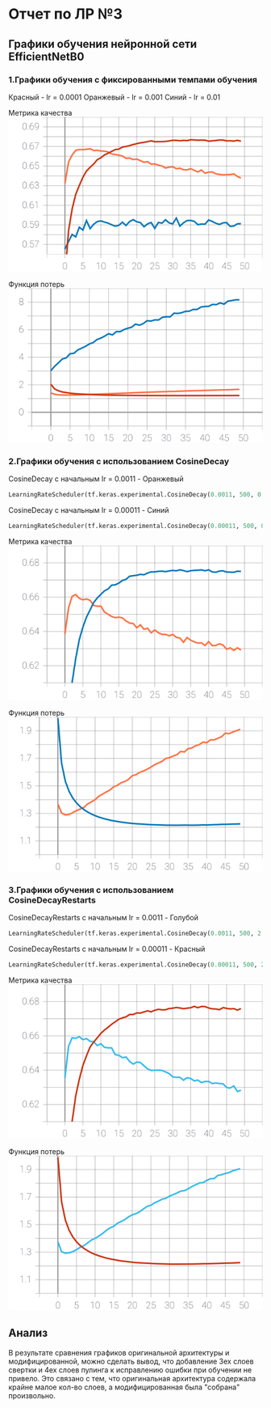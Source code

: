 # Отчет по ЛР №3

## Графики обучения нейронной сети EfficientNetB0
### 1.Графики обучения с фиксированными темпами обучения

Красный - lr = 0.0001
Оранжевый - lr = 0.001
Синий - lr = 0.01

Метрика качества
![1](https://github.com/k0styamba/CNN-food-101/blob/myoutputLab3/Graphs/Static/epoch_categorical_accuracy.svg)

Функция потерь
![2](https://github.com/k0styamba/CNN-food-101/blob/myoutputLab3/Graphs/Static/epoch_loss.svg)

### 2.Графики обучения с использованием CosineDecay

CosineDecay с начальным lr = 0.0011 - Оранжевый
```python
LearningRateScheduler(tf.keras.experimental.CosineDecay(0.0011, 500, 0.0, None))
```
CosineDecay с начальным lr = 0.00011 - Синий
```python
LearningRateScheduler(tf.keras.experimental.CosineDecay(0.00011, 500, 0.0, None))
```

Метрика качества
![3](https://github.com/k0styamba/CNN-food-101/blob/myoutputLab3/Graphs/CosineDecay/epoch_categorical_accuracy.svg)

Функция потерь
![4](https://github.com/k0styamba/CNN-food-101/blob/myoutputLab3/Graphs/CosineDecay/epoch_loss.svg)

### 3.Графики обучения с использованием CosineDecayRestarts

CosineDecayRestarts с начальным lr = 0.0011 - Голубой
```python
LearningRateScheduler(tf.keras.experimental.CosineDecay(0.0011, 500, 2.0, 1.0, 0.0, None))
```
CosineDecayRestarts с начальным lr = 0.00011 - Красный
```python
LearningRateScheduler(tf.keras.experimental.CosineDecay(0.00011, 500, 2.0, 1.0, 0.0, None))
```

Метрика качества
![5](https://github.com/k0styamba/CNN-food-101/blob/myoutputLab3/Graphs/CosineDecayRestarts/epoch_categorical_accuracy.svg)

Функция потерь
![6](https://github.com/k0styamba/CNN-food-101/blob/myoutputLab3/Graphs/CosineDecayRestarts/epoch_loss.svg)

## Анализ
В результате сравнения графиков оригинальной архитектуры и модифицированной, можно сделать вывод, что добавление 3ех слоев свертки и 4ех слоев пулинга к исправлению ошибки при обучении не привело. Это связано с тем, что оригинальная архитектура содержала крайне малое кол-во слоев, а модифицированная была "собрана" произвольно.
